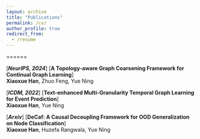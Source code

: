 ```yaml
---
layout: archive
title: "Publications"
permalink: /cv/
author_profile: true
redirect_from:
  - /resume
---
```


======

[***NeurIPS, 2024***] [**A Topology-aware Graph Coarsening Framework for Continual Graph Learning**]
<br>
**Xiaoxue Han**, Zhuo Feng, Yue Ning <be> 


[***ICDM, 2022***] [**Text-enhanced Multi-Granularity Temporal Graph Learning for Event Prediction**]
<br>
**Xiaoxue Han**, Yue Ning <be> 


[***Arxiv***] [**DeCaf: A Causal Decoupling Framework for OOD Generalization on Node Classification**]
<br>
**Xiaoxue Han**, Huzefa Rangwala, Yue Ning <be> 

